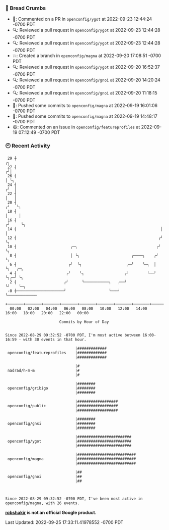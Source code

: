 ### 🍞 Bread Crumbs

 * 💬: Commented on a PR in  `openconfig/ygot` at 2022-09-23 12:44:24 -0700 PDT
 * 🔍: Reviewed a pull request in  `openconfig/ygot` at 2022-09-23 12:44:28 -0700 PDT
 * 🔍: Reviewed a pull request in  `openconfig/ygot` at 2022-09-23 12:44:28 -0700 PDT
 * 💥: Created a branch in `openconfig/magna` at 2022-09-20 17:08:51 -0700 PDT
 * 🔍: Reviewed a pull request in  `openconfig/ygot` at 2022-09-20 16:52:37 -0700 PDT
 * 🔍: Reviewed a pull request in  `openconfig/gnoi` at 2022-09-20 14:20:24 -0700 PDT
 * 🔍: Reviewed a pull request in  `openconfig/gnoi` at 2022-09-20 11:18:15 -0700 PDT
 * 🚢: Pushed some commits to `openconfig/magna` at 2022-09-19 16:01:06 -0700 PDT
 * 🚢: Pushed some commits to `openconfig/magna` at 2022-09-19 14:48:17 -0700 PDT
 * 😃: Commented on an issue in `openconfig/featureprofiles` at 2022-09-19 07:12:49 -0700 PDT

### 🕘 Recent Activity
```
 29 ┼                                                                    ╭╮
 27 ┤                                                                   ╭╯│
 26 ┤                                                                   │ ╰╮
 24 ┤                                                                  ╭╯  │
 22 ┤                                                                  │   │
 20 ┤                                                                 ╭╯   ╰╮
 18 ┤                                                                 │     │
 16 ┤                                                                ╭╯     ╰╮
 14 ┤                                                                │       │
 12 ┤                                                               ╭╯       ╰╮
 10 ┤                        ╭─╮                                   ╭╯         ╰╮
  8 ┤                        │ ╰╮                       ╭────╮    ╭╯           ╰╮
  6 ┤                       ╭╯  ╰╮                    ╭─╯    ╰─╮  │             ╰╮   ╭─╮
  4 ┤                      ╭╯    ╰╮                  ╭╯        ╰──╯              ╰╮╭─╯ ╰╮
  2 ┤                     ╭╯      ╰───────────╮   ╭──╯                            ╰╯    ╰─╮
 -0 ┼─────────────────────╯                   ╰───╯                                       ╰─────────────
    +───────+───────+───────+───────+───────+───────+───────+───────+───────+───────+───────+───────+────
  00:00   02:00   04:00   06:00   08:00   10:00   12:00   14:00   16:00   18:00   20:00   22:00   00:00   

						Commits by Hour of Day


Since 2022-08-29 09:32:52 -0700 PDT, I'm most active between 16:00-16:59 - with 30 events in that hour.

```



```
                               |#############
 openconfig/featureprofiles    |#############
                               |#############

                               |#
 nadrad/h-m-m                  |#
                               |#

                               |########
 openconfig/gribigo            |########
                               |########

                               |##################
 openconfig/public             |##################
                               |##################

                               |########
 openconfig/gnsi               |########
                               |########

                               |########################
 openconfig/ygot               |########################
                               |########################

                               |##########################
 openconfig/magna              |##########################
                               |##########################

                               |##
 openconfig/gnoi               |##
                               |##



Since 2022-08-29 09:32:52 -0700 PDT, I've been most active in openconfig/magna, with 26 events.

```
**[robshakir](mailto:robjs@google.com) is not an official Google product.**  


Last Updated: 2022-09-25 17:33:11.41978552 -0700 PDT

